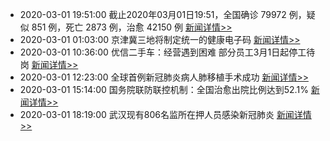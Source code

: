 - 2020-03-01 19:51:00  截止2020年03月01日19:51，全国确诊 79972 例，疑似 851 例，死亡 2873 例，治愈 42150 例  [新闻详情>>](https://github.com/AlbertGithubHome/ChineseVictory/blob/master/PneumoniaMap/20200301195100.jpg)
- 2020-03-01 01:03:00  京津冀三地将制定统一的健康电子码  [新闻详情>>](http://k.sina.com.cn/article_1738004582_6797d86602000o5z9.html)
- 2020-03-01 10:36:00  优信二手车：经营遇到困难 部分员工3月1日起停工待岗  [新闻详情>>](http://finance.sina.com.cn/roll/2020-03-01/doc-iimxyqvz6907869.shtml)
- 2020-03-01 12:23:00  全球首例新冠肺炎病人肺移植手术成功  [新闻详情>>](http://finance.sina.com.cn/wm/2020-03-01/doc-iimxyqvz6933562.shtml)
- 2020-03-01 15:14:00  国务院联防联控机制：全国治愈出院比例达到52.1%  [新闻详情>>](http://finance.sina.com.cn/roll/2020-03-01/doc-iimxxstf5530019.shtml)
- 2020-03-01 18:19:00  武汉现有806名监所在押人员感染新冠肺炎  [新闻详情>>](http://finance.sina.com.cn/wm/2020-03-01/doc-iimxyqvz7013023.shtml)
